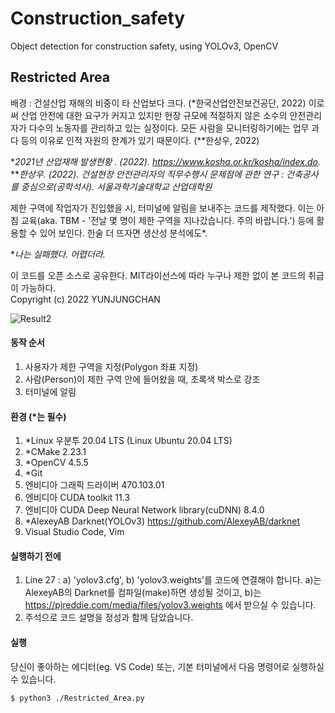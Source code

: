 # Construction_safety
Object detection for construction safety, using YOLOv3, OpenCV

Restricted Area
-------------
배경 : 건설산업 재해의 비중이 타 산업보다 크다. (*한국산업안전보건공단, 2022) 이로써 산업 안전에 대한 요구가 커지고 있지만 현장 규모에 적절하지 않은 소수의 안전관리자가 다수의 노동자를 관리하고 있는 실정이다. 모든 사람을 모니터링하기에는 업무 과다 등의 이유로 인적 자원의 한계가 있기 때문이다. (**한상우, 2022)
   
**2021년 산업재해 발생현황 . (2022). https://www.kosha.or.kr/kosha/index.do.*   
***한상우. (2022). 건설현장 안전관리자의 직무수행시 문제점에 관한 연구 : 건축공사를 중심으로(공학석사). 서울과학기술대학교 산업대학원*

제한 구역에 작업자가 진입했을 시, 터미널에 알림을 보내주는 코드를 제작했다. 이는 아침 교육(aka. TBM - '전날 몇 명이 제한 구역을 지나갔습니다. 주의 바랍니다.') 등에 활용할 수 있어 보인다. 한술 더 뜨자면 생산성 분석에도*.   
   
**나는 실패했다. 어렵더라.*
   
이 코드를 오픈 소스로 공유한다. MIT라이선스에 따라 누구나 제한 없이 본 코드의 취급이 가능하다.   
Copyright (c) 2022 YUNJUNGCHAN
   

   
![Result2](https://user-images.githubusercontent.com/101917321/166079890-9b882dfb-f2d9-4d1f-a11e-bb0547bfcdac.gif)
   
#### 동작 순서   
1. 사용자가 제한 구역을 지정(Polygon 좌표 지정)   
2. 사람(Person)이 제한 구역 안에 들어왔을 때, 초록색 박스로 강조   
3. 터미널에 알림   
   
#### 환경 (*는 필수)   
1. *Linux 우분투 20.04 LTS (Linux Ubuntu 20.04 LTS)   
2. *CMake 2.23.1   
3. *OpenCV 4.5.5   
4. *Git
5. 엔비디아 그래픽 드라이버 470.103.01   
6. 엔비디아 CUDA toolkit 11.3   
7. 엔비디아 CUDA Deep Neural Network library(cuDNN) 8.4.0    
8. *AlexeyAB Darknet(YOLOv3) https://github.com/AlexeyAB/darknet
9. Visual Studio Code, Vim   
   
#### 실행하기 전에   
1. Line 27 : a) 'yolov3.cfg', b) 'yolov3.weights'를 코드에 연결해야 합니다. a)는 AlexeyAB의 Darknet를 컴파일(make)하면 생성될 것이고, b)는 https://pjreddie.com/media/files/yolov3.weights 에서 받으실 수 있습니다.   
2. 주석으로 코드 설명을 정성과 함께 담았습니다.   
   
#### 실행    
당신이 좋아하는 에디터(eg. VS Code) 또는, 기본 터미널에서 다음 명령어로 실행하실 수 있습니다.   

    $ python3 ./Restricted_Area.py
   
